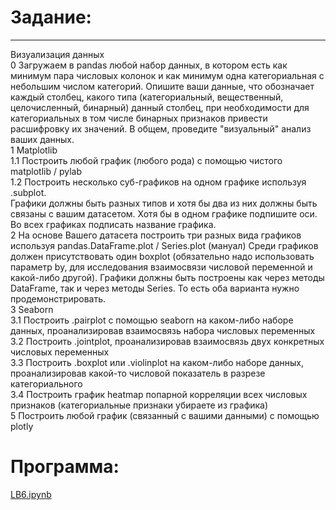 # Задание:
___

Визуализация данных<br>
0 Загружаем в pandas любой набор данных, в котором есть как минимум пара числовых колонок и как минимум одна категориальная с небольшим числом категорий. Опишите ваши данные, что обозначает каждый столбец, какого типа (категориальный, вещественный, целочисленный, бинарный) данный столбец, при необходимости для категориальных в том числе бинарных признаков привести расшифровку их значений. В общем, проведите "визуальный" анализ ваших данных.<br>
1 Matplotlib<br>
1.1 Построить любой график (любого рода) с помощью чистого matplotlib / pylab<br>
1.2 Построить несколько суб-графиков на одном графике используя .subplot.<br>
Графики должны быть разных типов и хотя бы два из них должны быть связаны с вашим датасетом. Хотя бы в одном графике подпишите оси. Во всех графиках подписать название графика.<br>
2 На основе Вашего датасета построить три разных вида графиков используя pandas.DataFrame.plot / Series.plot (мануал) Среди графиков должен присутствовать один boxplot (обязательно надо использовать параметр by, для исследования взаимосвязи числовой переменной и какой-либо другой). Графики должны быть построены как через методы DataFrame, так и через методы Series. То есть оба варианта нужно продемонстрировать.<br>
3 Seaborn<br>
3.1 Построить .pairplot с помощью seaborn на каком-либо наборе данных, проанализировав взаимосвязь набора числовых переменных<br>
3.2 Построить .jointplot, проанализировав взаимосвязь двух конкретных числовых переменных<br>
3.3 Построить .boxplot или .violinplot на каком-либо наборе данных, проанализировав какой-то числовой показатель в разрезе категориального<br>
3.4 Построить график heatmap попарной корреляции всех числовых признаков (категориальные признаки убираете из графика)<br>
5 Построить любой график (связанный с вашими данными) с помощью plotly<br>

# Программа:
[LB6.ipynb](LB6.ipynb)

